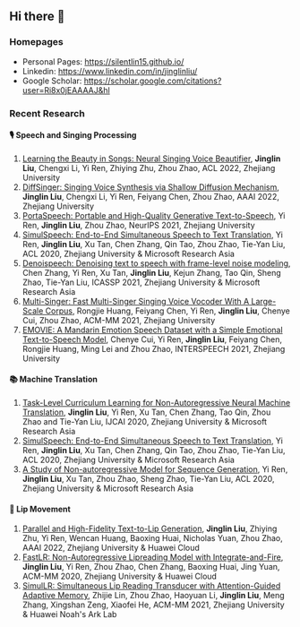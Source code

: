 ## Hi there 👋

### Homepages
- Personal Pages: https://silentlin15.github.io/
- Linkedin: https://www.linkedin.com/in/jinglinliu/
- Google Scholar: https://scholar.google.com/citations?user=Ri8x0jEAAAAJ&hl

### Recent Research
#### 🎙 Speech and Singing Processing
1. [Learning the Beauty in Songs: Neural Singing Voice Beautifier](https://neuralsvb.github.io), **Jinglin Liu**, Chengxi Li, Yi Ren, Zhiying Zhu, Zhou Zhao, ACL 2022, Zhejiang University
1. [DiffSinger: Singing Voice Synthesis via Shallow Diffusion Mechanism](https://arxiv.org/abs/2105.02446), **Jinglin Liu**, Chengxi Li, Yi Ren, Feiyang Chen, Zhou Zhao, AAAI 2022, Zhejiang University
1. [PortaSpeech: Portable and High-Quality Generative Text-to-Speech](https://proceedings.neurips.cc/paper/2021/hash/748d6b6ed8e13f857ceaa6cfbdca14b8-Abstract.html), Yi Ren, **Jinglin Liu**, Zhou Zhao, NeurIPS 2021, Zhejiang University
1. [SimulSpeech: End-to-End Simultaneous Speech to Text Translation](https://www.aclweb.org/anthology/2020.acl-main.350), Yi Ren, **Jinglin Liu**, Xu Tan, Chen Zhang, Qin Tao, Zhou Zhao, Tie-Yan Liu, ACL 2020, Zhejiang University & Microsoft Research Asia
1. [Denoispeech: Denoising text to speech with frame-level noise modeling](https://ieeexplore.ieee.org/abstract/document/9413934/), Chen Zhang, Yi Ren, Xu Tan, **Jinglin Liu**, Kejun Zhang, Tao Qin, Sheng Zhao, Tie-Yan Liu, ICASSP 2021, Zhejiang University & Microsoft Research Asia
1. [Multi-Singer: Fast Multi-Singer Singing Voice Vocoder With A Large-Scale Corpus](https://dl.acm.org/doi/abs/10.1145/3474085.3475437), Rongjie Huang, Feiyang Chen, Yi Ren, **Jinglin Liu**, Chenye Cui, Zhou Zhao, ACM-MM 2021, Zhejiang University
1. [EMOVIE: A Mandarin Emotion Speech Dataset with a Simple Emotional Text-to-Speech Model](https://arxiv.org/abs/2106.09317), Chenye Cui, Yi Ren, **Jinglin Liu**, Feiyang Chen, Rongjie Huang, Ming Lei and Zhou Zhao, INTERSPEECH 2021, Zhejiang University

#### 📚 Machine Translation 
1. [Task-Level Curriculum Learning for Non-Autoregressive Neural Machine Translation](https://www.ijcai.org/Proceedings/2020/0534.pdf), **Jinglin Liu**, Yi Ren, Xu Tan, Chen Zhang, Tao Qin, Zhou Zhao and Tie-Yan Liu, IJCAI 2020, Zhejiang University & Microsoft Research Asia
1. [SimulSpeech: End-to-End Simultaneous Speech to Text Translation](https://www.aclweb.org/anthology/2020.acl-main.350), Yi Ren, **Jinglin Liu**, Xu Tan, Chen Zhang, Qin Tao, Zhou Zhao, Tie-Yan Liu, ACL 2020, Zhejiang University & Microsoft Research Asia
1. [A Study of Non-autoregressive Model for Sequence Generation](https://arxiv.org/abs/2004.10454), Yi Ren, **Jinglin Liu**, Xu Tan, Zhou Zhao, Sheng Zhao, Tie-Yan Liu, ACL 2020, Zhejiang University & Microsoft Research Asia


#### 💬 Lip Movement
1. [Parallel and High-Fidelity Text-to-Lip Generation](https://arxiv.org/abs/2107.06831), **Jinglin Liu**, Zhiying Zhu, Yi Ren, Wencan Huang, Baoxing Huai, Nicholas Yuan, Zhou Zhao, AAAI 2022, Zhejiang University & Huawei Cloud
1. [FastLR: Non-Autoregressive Lipreading Model with Integrate-and-Fire](https://arxiv.org/abs/2008.02516), **Jinglin Liu**, Yi Ren, Zhou Zhao, Chen Zhang, Baoxing Huai, Jing Yuan, ACM-MM 2020, Zhejiang University & Huawei Cloud
1. [SimulLR: Simultaneous Lip Reading Transducer with Attention-Guided Adaptive Memory](https://dl.acm.org/doi/abs/10.1145/3474085.3475220), Zhijie Lin, Zhou Zhao, Haoyuan Li, **Jinglin Liu**, Meng Zhang, Xingshan Zeng, Xiaofei He, ACM-MM 2021, Zhejiang University & Huawei Noah's Ark Lab
